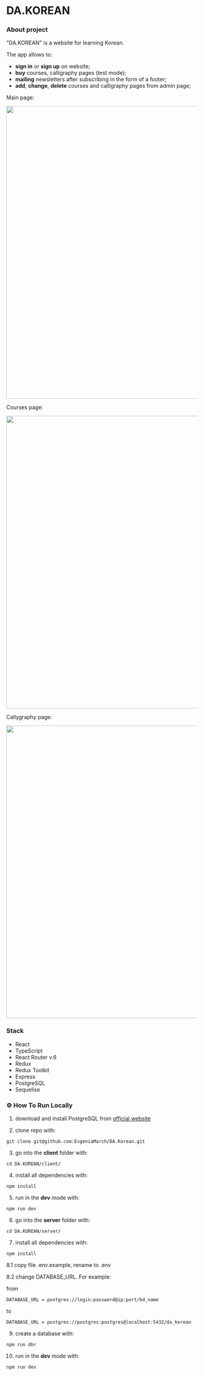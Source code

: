 # DA.KOREAN

### About project

"DA.KOREAN" is a website for learning Korean.

The app allows to:

- **sign in** or **sign up** on website;
- **buy** courses, calligraphy pages (test mode);
- **mailing** newsletters after subscribing in the form of a footer;
- **add**, **change**, **delete** courses and calligraphy pages from admin page;

Main page:

<img src="" width="769" />

Courses page:

<img src="" width="769" />

Callygraphy page:

<img src="" width="769" />

### Stack

- React
- TypeScript
- React Router v.6
- Redux
- Redux Toolkit
- Express
- PostgreSQL
- Sequelise

### ⚙️ How To Run Locally

1. download and install PostgreSQL from [official website](https://www.postgresql.org/download/)

2. clone repo with:

```
git clone git@github.com:EvgeniaMarch/DA.Korean.git
```

3. go into the **client** folder with:

```
cd DA.KOREAN/client/
```

4. install all dependencies with:

```
npm install
```

5. run in the **dev** mode with:

```
npm run dev
```

6. go into the **server** folder with:

```
cd DA.KOREAN/server/
```

7. install all dependencies with:

```
npm install
```

8.1 copy file .env.example, rename to .env

8.2 change DATABASE_URL. For example:

from

```
DATABASE_URL = postgres://login:password@ip:port/bd_name
```

to

```
DATABASE_URL = postgres://postgres:postgres@localhost:5432/da_korean
```

9. create a database with:

```
npm run dbr
```

10. run in the **dev** mode with:

```
npm run dev
```
